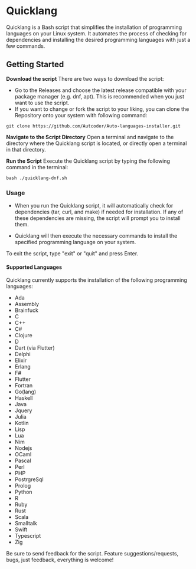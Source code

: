 # Quicklang

Quicklang is a Bash script that simplifies the installation of programming languages on your Linux system. It automates the process of checking for dependencies and installing the desired programming languages with just a few commands.

## Getting Started

**Download the script**
There are two ways to download the script:

- Go to the Releases and choose the latest release compatible with your package manager (e.g. dnf, apt). This is recommended when you just want to use the script.
- If you want to change or fork the script to your liking, you can clone the Repository onto your system with following command:

```
git clone https://github.com/Autcoder/Auto-languages-installer.git
```

**Navigate to the Script Directory**
Open a terminal and navigate to the directory where the Quicklang script is located, or directly open a terminal in that directory.

**Run the Script**
Execute the Quicklang script by typing the following command in the terminal:

```
bash ./quicklang-dnf.sh
```

### Usage

- When you run the Quicklang script, it will automatically check for dependencies (tar, curl, and make) if needed for installation. If any of these dependencies are missing, the script will prompt you to install them.

- Quicklang will then execute the necessary commands to install the specified programming language on your system.

To exit the script, type "exit" or "quit" and press Enter.

#### Supported Languages

Quicklang currently supports the installation of the following programming languages:

- Ada
- Assembly
- Brainfuck
- C
- C++
- C#
- Clojure
- D
- Dart (via Flutter)
- Delphi
- Elixir
- Erlang
- F#
- Flutter
- Fortran
- Go(lang)
- Haskell
- Java
- Jquery
- Julia
- Kotlin
- Lisp
- Lua
- Nim
- Nodejs
- OCaml
- Pascal
- Perl
- PHP
- PostrgreSql
- Prolog
- Python
- R
- Ruby
- Rust
- Scala
- Smalltalk
- Swift
- Typescript
- Zig

Be sure to send feedback for the script. Feature suggestions/requests, bugs, just feedback, everything is welcome!
